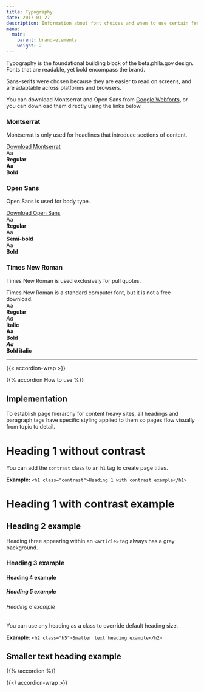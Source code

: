 ```yaml
---
title: Typography
date: 2017-01-27
description: Information about font choices and when to use certain fonts.
menu:
  main:
    parent: brand-elements
    weight: 2
---
```

Typography is the foundational building block of the beta.phila.gov design. Fonts that are readable, yet bold encompass the brand.

Sans-serifs were chosen because they are easier to read on screens, and are adaptable across platforms and browsers.

You can download Montserrat and Open Sans from <a href="https://fonts.google.com/" class="external">Google Webfonts</a>, or you can download them directly using the links below.

<h3 class="h6">Montserrat</h3>
<p>Montserrat is only used for headlines that introduce sections of content.</p>
<div class="row mbl">
  <div class="medium-11 columns">
  <a href="/fonts/montserrat.zip" class="button icon">
    <div class="valign">
      <i class="fas fa-download valign-cell"></i>
      <div class="button-label valign-cell">Download Montserrat</div>
    </div>
  </a>
  </div>
</div>
<div class="row mbxl equal-height">
  <div class="medium-5 columns">
    <div class="sg-swatch sg-swatch--text">
      <div class="sg-swatch--top bg-white bdr-sidewalk sg-font-montserrat">
      Aa
      </div>
      <div class="sg-swatch--bottom equal">
        <b>Regular</b>
      </div>
    </div>
  </div>
  <div class="medium-5 columns end">
    <div class="sg-swatch sg-swatch--text">
      <div class="sg-swatch--top bg-white bdr-sidewalk sg-font-montserrat">
      <b>Aa</b>
      </div>
      <div class="sg-swatch--bottom equal">
        <b>Bold</b>
      </div>
    </div>
  </div>
</div>
<h3 class="h6">Open Sans</h3>
<p>Open Sans is used for body type.</p>
<div class="row mbl">
  <div class="medium-11 columns">
  <a href="/fonts/open_sans.zip" class="button icon">
    <div class="valign">
      <i class="fas fa-download valign-cell"></i>
      <div class="button-label valign-cell">Download Open Sans</div>
    </div>
  </a>
  </div>
</div>
<div class="row mbxl equal-height">
  <div class="medium-5 columns">
    <div class="sg-swatch sg-swatch--text">
      <div class="sg-swatch--top bg-white bdr-sidewalk sg-font-open-sans">
      Aa
      </div>
      <div class="sg-swatch--bottom equal">
        <b>Regular</b>
      </div>
    </div>
  </div>
  <div class="medium-5 columns end">
    <div class="sg-swatch sg-swatch--text">
      <div class="sg-swatch--top bg-white bdr-sidewalk sg-font-open-sans-semi">
      Aa
      </div>
      <div class="sg-swatch--bottom equal">
        <b>Semi-bold</b>
      </div>
    </div>
  </div>
  <div class="medium-5 columns end">
    <div class="sg-swatch sg-swatch--text">
      <div class="sg-swatch--top bg-white bdr-sidewalk sg-font-open-sans-bold">
      Aa
      </div>
      <div class="sg-swatch--bottom equal">
        <b>Bold</b>
      </div>
    </div>
  </div>
</div>

<h3 class="h6">Times New Roman</h3>
<p>Times New Roman is used exclusively for pull quotes.</p>
<div class="callout mbl"> Times New Roman is a standard computer font, but it is not a free download.
</div>
<div class="row mbxl equal-height">
  <div class="medium-5 columns">
    <div class="sg-swatch sg-swatch--text">
      <div class="sg-swatch--top bg-white bdr-sidewalk sg-font-times">
      Aa
      </div>
      <div class="sg-swatch--bottom equal">
        <b>Regular</b>
      </div>
    </div>
  </div>
  <div class="medium-5 columns end">
    <div class="sg-swatch sg-swatch--text">
      <div class="sg-swatch--top bg-white bdr-sidewalk sg-font-times">
      <i>Aa</i>
      </div>
      <div class="sg-swatch--bottom equal">
        <b>Italic</b>
      </div>
    </div>
  </div>
  <div class="medium-5 columns end">
    <div class="sg-swatch sg-swatch--text">
      <div class="sg-swatch--top bg-white bdr-sidewalk sg-font-times">
      <b>Aa</b>
      </div>
      <div class="sg-swatch--bottom equal">
        <b>Bold</b>
      </div>
    </div>
  </div>
  <div class="medium-5 columns end">
    <div class="sg-swatch sg-swatch--text">
      <div class="sg-swatch--top bg-white bdr-sidewalk sg-font-times">
      <b><i>Aa</i></b>
      </div>
      <div class="sg-swatch--bottom equal">
        <b>Bold italic</b>
      </div>
    </div>
  </div>
</div>

---

{{< accordion-wrap >}}

{{% accordion How to use %}}
## Implementation

To establish page hierarchy for content heavy sites, all headings and paragraph tags have specific styling applied to them so pages flow visually from topic to detail.

<h1>Heading 1 without contrast</h1>

You can add the `contrast` class to an `h1` tag to create page titles.  

**Example:** `<h1 class="contrast">Heading 1 with contrast example</h1>`

<h1 class="contrast">Heading 1 with contrast example</h1>

<h2>Heading 2 example</h2>

Heading three appearing within an `<article>` tag always has a gray background.

<h3>Heading 3 example</h3>
<h4>Heading 4 example</h4>
<h5>Heading 5 example</h5>
<h6>Heading 6 example</h6>

You can use any heading as a class to override default heading size.  

**Example:** `<h2 class="h5">Smaller text heading example</h2>`
<h2 class="h5">Smaller text heading example</h2>

{{% /accordion %}}

{{</ accordion-wrap >}}
